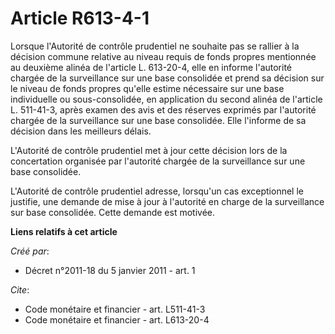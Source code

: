 # Article R613-4-1

Lorsque l'Autorité de contrôle prudentiel ne souhaite pas se rallier à la décision commune relative au niveau requis de fonds
propres mentionnée au deuxième alinéa de l'article L. 613-20-4, elle en informe l'autorité chargée de la surveillance sur une
base consolidée et prend sa décision sur le niveau de fonds propres qu'elle estime nécessaire sur une base individuelle ou
sous-consolidée, en application du second alinéa de l'article L. 511-41-3, après examen des avis et des réserves exprimés par
l'autorité chargée de la surveillance sur une base consolidée. Elle l'informe de sa décision dans les meilleurs délais.

L'Autorité de contrôle prudentiel met à jour cette décision lors de la concertation organisée par l'autorité chargée de la
surveillance sur une base consolidée.

L'Autorité de contrôle prudentiel adresse, lorsqu'un cas exceptionnel le justifie, une demande de mise à jour à l'autorité en
charge de la surveillance sur base consolidée. Cette demande est motivée.

**Liens relatifs à cet article**

_Créé par_:

  - Décret n°2011-18 du 5 janvier 2011 - art. 1

_Cite_:

  - Code monétaire et financier - art. L511-41-3
  - Code monétaire et financier - art. L613-20-4
